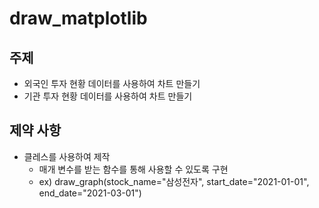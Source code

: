 # draw_matplotlib
## 주제
* 외국인 투자 현황 데이터를 사용하여 차트 만들기
* 기관 투자 현황 데이터를 사용하여 차트 만들기
## 제약 사항
* 클레스를 사용하여 제작
  * 매개 변수를 받는 함수를 통해 사용할 수 있도록 구현
  * ex) draw_graph(stock_name="삼성전자", start_date="2021-01-01", end_date="2021-03-01")
  
